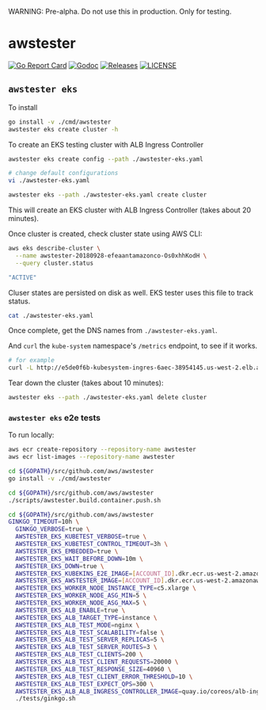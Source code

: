 


WARNING: Pre-alpha. Do not use this in production. Only for testing.



# awstester

[![Go Report Card](https://goreportcard.com/badge/github.com/aws/awstester)](https://goreportcard.com/report/github.com/aws/awstester)
[![Godoc](http://img.shields.io/badge/go-documentation-blue.svg?style=flat-square)](https://godoc.org/github.com/aws/awstester)
[![Releases](https://img.shields.io/github/release/aws/awstester/all.svg?style=flat-square)](https://github.com/aws/awstester/releases)
[![LICENSE](https://img.shields.io/github/license/aws/awstester.svg?style=flat-square)](https://github.com/aws/awstester/blob/master/LICENSE)

## `awstester eks`

To install

```bash
go install -v ./cmd/awstester
awstester eks create cluster -h
```

To create an EKS testing cluster with ALB Ingress Controller

```bash
awstester eks create config --path ./awstester-eks.yaml

# change default configurations
vi ./awstester-eks.yaml
```

```bash
awstester eks --path ./awstester-eks.yaml create cluster
```

This will create an EKS cluster with ALB Ingress Controller (takes about 20 minutes).

Once cluster is created, check cluster state using AWS CLI:

```bash
aws eks describe-cluster \
  --name awstester-20180928-efeaantamazonco-Os0xhhKodH \
  --query cluster.status

"ACTIVE"
```

Cluser states are persisted on disk as well. EKS tester uses this file to track status.

```bash
cat ./awstester-eks.yaml
```

Once complete, get the DNS names from `./awstester-eks.yaml`.

And `curl` the `kube-system` namespace's `/metrics` endpoint, to see if it works.

```bash
# for example
curl -L http://e5de0f6b-kubesystem-ingres-6aec-38954145.us-west-2.elb.amazonaws.com/metrics
```

Tear down the cluster (takes about 10 minutes):

```bash
awstester eks --path ./awstester-eks.yaml delete cluster
```

### `awstester eks` e2e tests

To run locally:

```bash
aws ecr create-repository --repository-name awstester
aws ecr list-images --repository-name awstester

cd ${GOPATH}/src/github.com/aws/awstester
go install -v ./cmd/awstester

cd ${GOPATH}/src/github.com/aws/awstester
./scripts/awstester.build.container.push.sh

cd ${GOPATH}/src/github.com/aws/awstester
GINKGO_TIMEOUT=10h \
  GINKGO_VERBOSE=true \
  AWSTESTER_EKS_KUBETEST_VERBOSE=true \
  AWSTESTER_EKS_KUBETEST_CONTROL_TIMEOUT=3h \
  AWSTESTER_EKS_EMBEDDED=true \
  AWSTESTER_EKS_WAIT_BEFORE_DOWN=10m \
  AWSTESTER_EKS_DOWN=true \
  AWSTESTER_EKS_KUBEKINS_E2E_IMAGE=[ACCOUNT_ID].dkr.ecr.us-west-2.amazonaws.com/kubekins-e2e:[TAG] \
  AWSTESTER_EKS_AWSTESTER_IMAGE=[ACCOUNT_ID].dkr.ecr.us-west-2.amazonaws.com/awstester:[TAG] \
  AWSTESTER_EKS_WORKER_NODE_INSTANCE_TYPE=c5.xlarge \
  AWSTESTER_EKS_WORKER_NODE_ASG_MIN=5 \
  AWSTESTER_EKS_WORKER_NODE_ASG_MAX=5 \
  AWSTESTER_EKS_ALB_ENABLE=true \
  AWSTESTER_EKS_ALB_TARGET_TYPE=instance \
  AWSTESTER_EKS_ALB_TEST_MODE=nginx \
  AWSTESTER_EKS_ALB_TEST_SCALABILITY=false \
  AWSTESTER_EKS_ALB_TEST_SERVER_REPLICAS=5 \
  AWSTESTER_EKS_ALB_TEST_SERVER_ROUTES=3 \
  AWSTESTER_EKS_ALB_TEST_CLIENTS=200 \
  AWSTESTER_EKS_ALB_TEST_CLIENT_REQUESTS=20000 \
  AWSTESTER_EKS_ALB_TEST_RESPONSE_SIZE=40960 \
  AWSTESTER_EKS_ALB_TEST_CLIENT_ERROR_THRESHOLD=10 \
  AWSTESTER_EKS_ALB_TEST_EXPECT_QPS=300 \
  AWSTESTER_EKS_ALB_ALB_INGRESS_CONTROLLER_IMAGE=quay.io/coreos/alb-ingress-controller:1.0-beta.7 \
  ./tests/ginkgo.sh
```
